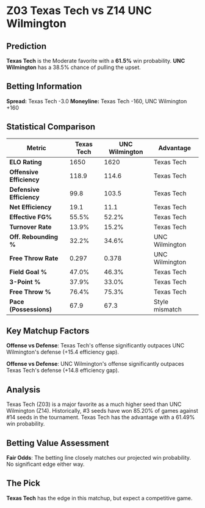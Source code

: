 # Z03 Texas Tech vs Z14 UNC Wilmington

## Prediction
**Texas Tech** is the Moderate favorite with a **61.5%** win probability.
**UNC Wilmington** has a 38.5% chance of pulling the upset.

## Betting Information
**Spread:** Texas Tech -3.0
**Moneyline:** Texas Tech -160, UNC Wilmington +160

## Statistical Comparison

| Metric | Texas Tech | UNC Wilmington | Advantage |
|--------|-----------------|-----------------|----------|
| **ELO Rating** | 1650 | 1620 | Texas Tech |
| **Offensive Efficiency** | 118.9 | 114.6 | Texas Tech |
| **Defensive Efficiency** | 99.8 | 103.5 | Texas Tech |
| **Net Efficiency** | 19.1 | 11.1 | Texas Tech |
| **Effective FG%** | 55.5% | 52.2% | Texas Tech |
| **Turnover Rate** | 13.9% | 15.2% | Texas Tech |
| **Off. Rebounding %** | 32.2% | 34.6% | UNC Wilmington |
| **Free Throw Rate** | 0.297 | 0.378 | UNC Wilmington |
| **Field Goal %** | 47.0% | 46.3% | Texas Tech |
| **3-Point %** | 37.9% | 33.0% | Texas Tech |
| **Free Throw %** | 76.4% | 75.3% | Texas Tech |
| **Pace (Possessions)** | 67.9 | 67.3 | Style mismatch |

## Key Matchup Factors

**Offense vs Defense**: Texas Tech's offense significantly outpaces UNC Wilmington's defense (+15.4 efficiency gap).

**Offense vs Defense**: UNC Wilmington's offense significantly outpaces Texas Tech's defense (+14.8 efficiency gap).

## Analysis

Texas Tech (Z03) is a major favorite as a much higher seed than UNC Wilmington (Z14). Historically, #3 seeds have won 85.20% of games against #14 seeds in the tournament. Texas Tech has the advantage with a 61.49% win probability.

## Betting Value Assessment

**Fair Odds**: The betting line closely matches our projected win probability. No significant edge either way.

## The Pick

**Texas Tech** has the edge in this matchup, but expect a competitive game.

